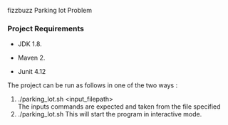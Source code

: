 fizzbuzz Parking lot Problem

### Project Requirements

* JDK 1.8.

* Maven 2.

* Junit 4.12

The project can be run as follows in one of the two ways :
1) ./parking_lot.sh  <input_filepath>  
   The inputs commands are expected and taken from the file specified
2) ./parking_lot.sh 
   This will start the program in interactive mode.